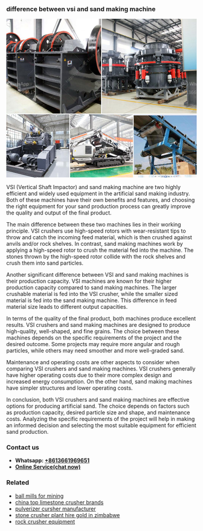 <h3>difference between vsi and sand making machine</h3><img src='1706755730.jpg' alt=''><p>VSI (Vertical Shaft Impactor) and sand making machine are two highly efficient and widely used equipment in the artificial sand making industry. Both of these machines have their own benefits and features, and choosing the right equipment for your sand production process can greatly improve the quality and output of the final product.</p><p>The main difference between these two machines lies in their working principle. VSI crushers use high-speed rotors with wear-resistant tips to throw and catch the incoming feed material, which is then crushed against anvils and/or rock shelves. In contrast, sand making machines work by applying a high-speed rotor to crush the material fed into the machine. The stones thrown by the high-speed rotor collide with the rock shelves and crush them into sand particles.</p><p>Another significant difference between VSI and sand making machines is their production capacity. VSI machines are known for their higher production capacity compared to sand making machines. The larger crushable material is fed into the VSI crusher, while the smaller sized material is fed into the sand making machine. This difference in feed material size leads to different output capacities.</p><p>In terms of the quality of the final product, both machines produce excellent results. VSI crushers and sand making machines are designed to produce high-quality, well-shaped, and fine grains. The choice between these machines depends on the specific requirements of the project and the desired outcome. Some projects may require more angular and rough particles, while others may need smoother and more well-graded sand.</p><p>Maintenance and operating costs are other aspects to consider when comparing VSI crushers and sand making machines. VSI crushers generally have higher operating costs due to their more complex design and increased energy consumption. On the other hand, sand making machines have simpler structures and lower operating costs.</p><p>In conclusion, both VSI crushers and sand making machines are effective options for producing artificial sand. The choice depends on factors such as production capacity, desired particle size and shape, and maintenance costs. Analyzing the specific requirements of the project will help in making an informed decision and selecting the most suitable equipment for efficient sand production.</p><h3>Contact us</h3><ul><li><strong>Whatsapp:&nbsp;<a href="https://wa.me/8613661969651">+8613661969651</a></strong></li><li><a href="https://swt.shibang-china.com/?git&amp;zhl&amp;difference between vsi and sand making machine"><strong>Online Service(chat now)</strong></a></li></ul><h3>Related</h3><ul><li><a href='ball mills for mining.md'>ball mills for mining</a></li><li><a href='china top limestone crusher brands.md'>china top limestone crusher brands</a></li><li><a href='pulverizer cursher manufacturer.md'>pulverizer cursher manufacturer</a></li><li><a href='stone crusher plant hire gold in zimbabwe.md'>stone crusher plant hire gold in zimbabwe</a></li><li><a href='rock crusher equipment.md'>rock crusher equipment</a></li></ul>